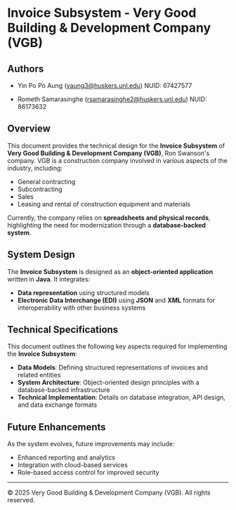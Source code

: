 
# Invoice Subsystem - Very Good Building & Development Company (VGB)

## Authors
 - Yin Po Po Aung (yaung3@huskers.unl.edu) NUID: 67427577

 - Rometh Samarasinghe (rsamarasinghe2@huskers.unl.edu) NUID: 86173632 

## Overview
This document provides the technical design for the **Invoice Subsystem** of **Very Good Building & Development Company (VGB)**, Ron Swanson's company. VGB is a construction company involved in various aspects of the industry, including:  
- General contracting  
- Subcontracting  
- Sales  
- Leasing and rental of construction equipment and materials  

Currently, the company relies on **spreadsheets and physical records**, highlighting the need for modernization through a **database-backed system**.

## System Design
The **Invoice Subsystem** is designed as an **object-oriented application** written in **Java**. It integrates:  
- **Data representation** using structured models  
- **Electronic Data Interchange (EDI)** using **JSON** and **XML** formats for interoperability with other business systems  

## Technical Specifications
This document outlines the following key aspects required for implementing the **Invoice Subsystem**:
- **Data Models**: Defining structured representations of invoices and related entities  
- **System Architecture**: Object-oriented design principles with a database-backed infrastructure  
- **Technical Implementation**: Details on database integration, API design, and data exchange formats  

## Future Enhancements
As the system evolves, future improvements may include:
- Enhanced reporting and analytics  
- Integration with cloud-based services  
- Role-based access control for improved security  

---

© 2025 Very Good Building & Development Company (VGB). All rights reserved.
